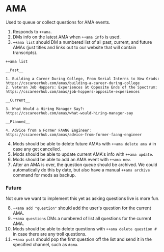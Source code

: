 # AMA

Used to queue or collect questions for AMA events.

1. Responds to `++ama`.
2. DMs info on the latest AMA when `++ama info` is used.
3. `++ama list` should DM a numbered list of all past, current, and future AMAs (just titles and links out to our website that will contain transcripts).

```
++ama list

__Past__

1. Building a Career During College, From Serial Interns to New Grads: https://cscareerhub.com/amas/building-a-career-during-college
2. Veteran Job Hoppers: Experiences at Opposite Ends of the Spectrum: https://cscareerhub.com/amas/job-hoppers-opposite-experiences

__Current__

3. What Would a Hiring Manager Say?: https://cscareerhub.com/amas/what-would-hiring-manager-say

__Planned__

4. Advice from a Former FAANG Engineer: https://cscareerhub.com/amas/advice-from-former-faang-engineer
```

4. Mods should be able to delete future AMAs with `++ama delete ama #` in case any get cancelled.
5. Mods should be able to update current AMA's info with `++ama update`.
6. Mods should be able to add an AMA event with `++ama new`.
7. After an AMA is over, the question queue should be archived. We could automatically do this by date, but also have a manual `++ama archive` command for mods as backup.

### Future

Not sure we want to implement this yet as asking questions live is more fun.

8. `++ama add "question"` should add the user's question for the current AMA.
9. `++ama questions` DMs a numbered of list all questions for the current AMA.
10. Mods should be able to delete questions with `++ama delete question #` in case there are any troll questions.
11. `++ama pull` should pop the first question off the list and send it in the specified channel, such as `#ama`.
